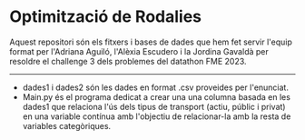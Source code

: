 # Optimització de Rodalies

Aquest repositori són els fitxers i bases de dades que hem fet servir l'equip format per l'Adriana Aguiló, l'Alèxia Escudero i la Jordina Gavaldà per resoldre el challenge 3 dels problemes del datathon FME 2023.
_____________________________________________________________________________________
* dades1 i dades2 són les dades en format .csv proveides per l'enunciat.
* Main.py és el programa dedicat a crear una una columna basada en les dades1 que relaciona l'ús dels tipus de transport (actiu, públic i privat) en una variable contínua amb l'objectiu de relacionar-la amb la resta de variables categòriques.
